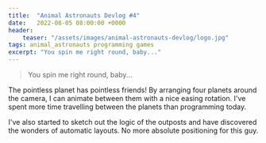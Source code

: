 ```yaml
---
title:  "Animal Astronauts Devlog #4"
date:   2022-08-05 08:00:00 +0000
header:
    teaser: "/assets/images/animal-astronauts-devlog/logo.jpg"
tags: animal_astronauts programming games
excerpt: "You spin me right round, baby..."
---
```


> You spin me right round, baby...

The pointless planet has pointless friends! By arranging four planets around the camera, I can animate between them with a nice easing rotation. I've spent more time travelling between the planets than programming today.

I've also started to sketch out the logic of the outposts and have discovered the wonders of automatic layouts. No more absolute positioning for this guy.
